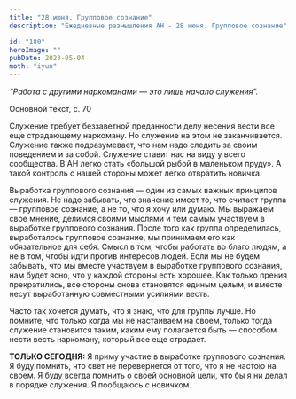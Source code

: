 ```yaml
---
title: "28 июня. Групповое сознание"
description: "Ежедневные размышления АН - 28 июня. Групповое сознание"

id: "180"
heroImage: ""
pubDate: 2023-05-04
moth: "iyun"
---
```


_“Работа с другими наркоманами — это лишь начало служения”._

Основной текст, с. 70

Служение требует беззаветной преданности делу несения вести все еще
страдающему наркоману. Но служение на этом не заканчивается. Служение также
подразумевает, что нам надо следить за своим поведением и за собой. Служение
ставит нас на виду у всего сообщества. В АН легко стать «большой рыбой в
маленьком пруду». А такой контроль с нашей стороны может легко отвратить
новичка.

Выработка группового сознания — один из самых важных принципов служения. Не
надо забывать, что значение имеет то, что считает группа — групповое сознание,
а не то, что я хочу или думаю. Мы выражаем свое мнение, делимся своими мыслями
и тем самым участвуем в выработке группового сознания. После того как группа
определилась, выработалось групповое сознание, мы принимаем его как
обязательное для себя. Смысл в том, чтобы работать во благо людям, а не в том,
чтобы идти против интересов людей. Если мы не будем забывать, что мы вместе
участвуем в выработке группового сознания, нам будет ясно, что у каждой
стороны есть хорошее. Как только прения прекратились, все стороны снова
становятся единым целым, и вместе несут выработанную совместными усилиями
весть.

Часто так хочется думать, что я знаю, что для группы лучше. Но помните, что
только когда мы не настаиваем на своем, только тогда служение становится
таким, каким ему полагается быть — способом нести весть наркоману, который все
еще страдает.

**ТОЛЬКО СЕГОДНЯ:** Я приму участие в выработке группового сознания. Я буду
помнить, что свет не перевернется от того, что я не настою на своем. Я буду
всегда помнить о своей основной цели, что бы я ни делал в порядке служения. Я
пообщаюсь с новичком.
